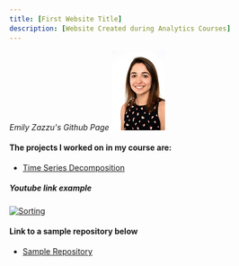```yaml
---
title: [First Website Title]
description: [Website Created during Analytics Courses]
---
```

*Emily Zazzu's Github Page*
![My Picture](/pics/headshot2.jpg)

#### The projects I worked on in my course are:
* [Time Series Decomposition](/TimeSeries/index.md)

##### Youtube link example
 [![Sorting](https://img.youtube.com/vi/-AkBfBWr_Gw/0.jpg)](http://www.youtube.com/watch?v=-AkBfBWr_Gw)

#### Link to a sample repository below
* [Sample Repository](https://github.com/emzazzu/sample)
